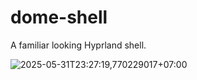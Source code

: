 # dome-shell

A familiar looking Hyprland shell.

![2025-05-31T23:27:19,770229017+07:00](https://github.com/user-attachments/assets/d1cbd4fa-6683-4add-88b4-c76e3b4ca890)
